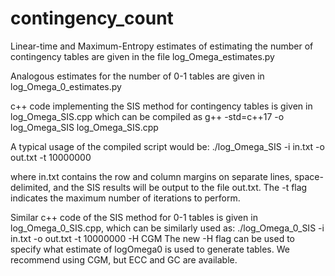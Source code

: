 # contingency_count

Linear-time and Maximum-Entropy estimates of estimating the number of contingency tables are given in the file log_Omega_estimates.py

Analogous estimates for the number of 0-1 tables are given in log_Omega_0_estimates.py

c++ code implementing the SIS method for contingency tables is given in log_Omega_SIS.cpp which can be compiled as
g++ -std=c++17 -o log_Omega_SIS log_Omega_SIS.cpp 

A typical usage of the compiled script would be:
./log_Omega_SIS -i in.txt -o out.txt -t 10000000

where in.txt contains the row and column margins on separate lines, space-delimited, and the SIS results will be output to the file out.txt. 
The -t flag indicates the maximum number of iterations to perform.

Similar c++ code of the SIS method for 0-1 tables is given in log_Omega_0_SIS.cpp, which can be similarly used as:
./log_Omega_0_SIS -i in.txt -o out.txt -t 10000000 -H CGM
The new -H flag can be used to specify what estimate of logOmega0 is used to generate tables. We recommend using CGM, but ECC and GC are available. 
